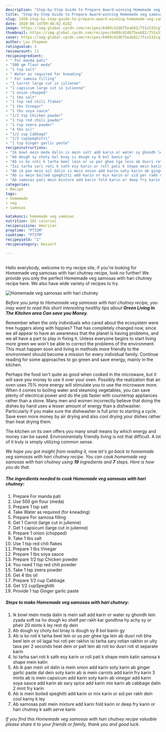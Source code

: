 ```yaml
---
description: "Step-by-Step Guide to Prepare Award-winning Homemade veg samosas with hari chutney"
title: "Step-by-Step Guide to Prepare Award-winning Homemade veg samosas with hari chutney"
slug: 1450-step-by-step-guide-to-prepare-award-winning-homemade-veg-samosas-with-hari-chutney
date: 2020-06-14T09:48:02.616Z
image: https://img-global.cpcdn.com/recipes/6409c42d675eab82/751x532cq70/homemade-veg-samosas-with-hari-chutney-recipe-main-photo.jpg
thumbnail: https://img-global.cpcdn.com/recipes/6409c42d675eab82/751x532cq70/homemade-veg-samosas-with-hari-chutney-recipe-main-photo.jpg
cover: https://img-global.cpcdn.com/recipes/6409c42d675eab82/751x532cq70/homemade-veg-samosas-with-hari-chutney-recipe-main-photo.jpg
author: Lou Chapman
ratingvalue: 3
reviewcount: 13
recipeingredient:
- " For manda pati"
- "500 gm flour meda"
- "1 tsp salt"
- " Water as required for kneading"
- " For samosa filling"
- "1 Carrot large cut in julienne"
- "1 capsicum large cut in julienne"
- "1 onion chopped"
- "1 tbs salt"
- "1 tsp red chili flakes"
- "1 tbs Vinegar"
- "1 tbs soya sauce"
- "1/2 tsp Chicken powder"
- "1 tsp red chili powder"
- "1 tsp zeera powder"
- "4 tbs oil"
- "1/2 cup Cabbage"
- "1/2 cupSpeghitti"
- "1 tsp Ginger garlic paste"
recipeinstructions:
- "Ik bowl mein meda dalin is mein salt add karin or water sy ghondh lein zyada soft na ho dough ko shelf per rakh kar gondhna hy achy sy or pheir 20 mints k ley rest dy dein"
- "Ab dough sy choty bol bnay is dough sy 8 bol banin gy"
- "Ab is ko roti k tarha beel lein or us per ghee lga lein ab dusri roti bhe beel lein or oil lagai hoi roti per rakhin isi tarha sary rotian rakhin or ulty tava per 2 seconds heat dein or palt lein ab roti ko dusri roti st separate karin"
- "Isi tarha sari roti k sath esy karin or roll pati k shape mein katin samosa k shape mein katin"
- "Ab ik pan mein oil dalin is mein onion add karin soty karin ab ginger garlic paste dal dein soty karin ab is mein carrots add karin fry karin 3 mints ab is mein capsicum add karin soty karin ab vinegar add karin soya sauce add karin ab sary spice add karin mix karin ab cabbage dalin 2 mint fry karin"
- "Ab is mein boiled speghitti add karin or mix karin or sid per rakh dein cool karny k ley"
- "Ab samosas pati mein mixture add karin fold karin or deep fry karin or hari chutney k sath serve karin"
categories:
- Recipe
tags:
- homemade
- veg
- samosas

katakunci: homemade veg samosas 
nutrition: 181 calories
recipecuisine: American
preptime: "PT32M"
cooktime: "PT37M"
recipeyield: "2"
recipecategory: Dessert

---
```

<br>
Hello everybody, welcome to my recipe site, if you're looking for Homemade veg samosas with hari chutney recipe, look no further! We provide you only the perfect Homemade veg samosas with hari chutney recipe here. We also have wide variety of recipes to try.
<br>


![Homemade veg samosas with hari chutney](https://img-global.cpcdn.com/recipes/6409c42d675eab82/751x532cq70/homemade-veg-samosas-with-hari-chutney-recipe-main-photo.jpg)

<i>Before you jump to Homemade veg samosas with hari chutney recipe, you may want to read this short interesting healthy tips about 
<strong>Green Living In The Kitchen area Can save you Money</strong>.</i>
</br>

Remember when the only individuals who cared about the ecosystem were tree huggers along with hippies? That has completely changed now, since we all appear to have an awareness that the planet is having problems, and we all have a part to play in fixing it. Unless everyone begins to start living more green we won't be able to correct the problems of the environment. This must happen soon and living in methods more friendly to the environment should become a mission for every individual family. Continue reading for some approaches to go green and save energy, mainly in the kitchen.

Perhaps the food isn't quite as good when cooked in the microwave, but it will save you money to use it over your oven. Possibly the realization that an oven uses 75% more energy will stimulate you to use the microwave more. When it comes to boiling water and steaming vegetables, you can save plenty of electrical power and do the job faster with countertop appliances rather than a stove. Many men and women incorrectly believe that doing the dishes by hand uses a lesser amount of energy than a dishwasher. Particularly if you make sure the dishwasher is full prior to starting a cycle. Save even more money by air drying and also cool drying your dishes rather than heat drying them.

The kitchen on its own offers you many small means by which energy and money can be saved. Environmentally friendly living is not that difficult. A lot of it truly is simply utilizing common sense.


<i>We hope you got insight from reading it, now let's go back to homemade veg samosas with hari chutney recipe. You can cook homemade veg samosas with hari chutney using <strong>19</strong> ingredients and <strong>7</strong> steps. Here is how you do that.
</i>

##### The ingredients needed to cook Homemade veg samosas with hari chutney:

1. Prepare  For manda pati
1. Use 500 gm flour (meda)
1. Prepare 1 tsp salt
1. Take  Water as required (for kneading)
1. Prepare  For samosa filling
1. Get 1 Carrot (large cut in julienne)
1. Get 1 capsicum (large cut in julienne)
1. Prepare 1 onion (chopped)
1. Take 1 tbs salt
1. Use 1 tsp red chili flakes
1. Prepare 1 tbs Vinegar
1. Prepare 1 tbs soya sauce
1. Prepare 1/2 tsp Chicken powder
1. You need 1 tsp red chili powder
1. Take 1 tsp zeera powder
1. Get 4 tbs oil
1. Prepare 1/2 cup Cabbage
1. Get 1/2 cupSpeghitti
1. Provide 1 tsp Ginger garlic paste


##### Steps to make Homemade veg samosas with hari chutney:

1. Ik bowl mein meda dalin is mein salt add karin or water sy ghondh lein zyada soft na ho dough ko shelf per rakh kar gondhna hy achy sy or pheir 20 mints k ley rest dy dein
1. Ab dough sy choty bol bnay is dough sy 8 bol banin gy
1. Ab is ko roti k tarha beel lein or us per ghee lga lein ab dusri roti bhe beel lein or oil lagai hoi roti per rakhin isi tarha sary rotian rakhin or ulty tava per 2 seconds heat dein or palt lein ab roti ko dusri roti st separate karin
1. Isi tarha sari roti k sath esy karin or roll pati k shape mein katin samosa k shape mein katin
1. Ab ik pan mein oil dalin is mein onion add karin soty karin ab ginger garlic paste dal dein soty karin ab is mein carrots add karin fry karin 3 mints ab is mein capsicum add karin soty karin ab vinegar add karin soya sauce add karin ab sary spice add karin mix karin ab cabbage dalin 2 mint fry karin
1. Ab is mein boiled speghitti add karin or mix karin or sid per rakh dein cool karny k ley
1. Ab samosas pati mein mixture add karin fold karin or deep fry karin or hari chutney k sath serve karin


<i>If you find this Homemade veg samosas with hari chutney recipe valuable please share it to your friends or family, thank you and good luck.</i>
